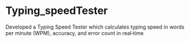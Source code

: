# Typing_speedTester
Developed a Typing Speed Tester which calculates typing speed in words per minute (WPM), accuracy, and error count in real‑time
